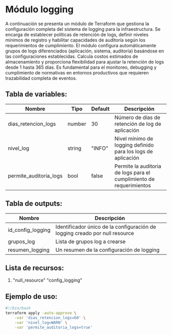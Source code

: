 # Módulo logging

A continuación se presenta un módulo de Terraform que gestiona la configuración completa del sistema de logging para la infraestructura. Se encarga de establecer políticas de retención de logs, definir niveles mínimos de registro y habilitar capacidades de auditoría según los requerimientos de cumplimiento. El módulo configura automáticamente grupos de logs diferenciados (aplicación, sistema, auditoría) basándose en las configuraciones establecidas. Calcula costos estimados de almacenamiento y proporciona flexibilidad para ajustar la retención de logs desde 1 hasta 365 días. Es fundamental para el monitoreo, debugging y cumplimiento de normativas en entornos productivos que requieren trazabilidad completa de eventos.

## Tabla de variables:
| Nombre | Tipo | Default | Descripción |
|--------|------|---------|-------------|
| dias_retencion_logs | number | 30 | Número de días de retención de log de aplicación |
| nivel_log | string | "INFO" | Nivel mínimo de logging definido para los logs de aplicación |
| permite_auditoria_logs | bool | false | Permite la auditoria de logs para el cumplimiento de requerimientos |

## Tabla de outputs:
| Nombre | Descripción |
|--------|-------------|
| id_config_logging | Identificador único de la configuración de logging creado por null resource |
| grupos_log | Lista de grupos log a crearse |
| resumen_logging | Un resumen de la configuración de logging |

## Lista de recursos:
1. "null_resource" "config_logging" 

## Ejemplo de uso:
```bash
#!/bin/bash
terraform apply -auto-approve \
    -var 'dias_retencion_logs=60' \
    -var 'nivel_log=WARN' \
    -var 'permite_auditoria_logs=true'
```

